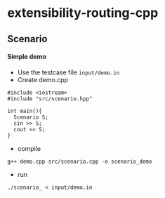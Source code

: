 # extensibility-routing-cpp


## Scenario

#### Simple demo
* Use the testcase file `input/demo.in`
* Create demo.cpp
```cpp=
#include <iostream>
#include "src/scenario.hpp"

int main(){
  Scenario S;
  cin >> S;
  cout << S;
}
```
* compile
```sh=
g++ demo.cpp src/scenario.cpp -o scenario_demo
```
* run
```sh=
./scenario_ < input/demo.in
```

